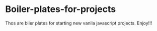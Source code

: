 # Boiler-plates-for-projects
Thos are biler plates for starting new vanila javascript projects.
Enjoy!!!

